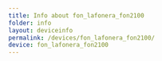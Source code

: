 ```yaml
---
title: Info about fon_lafonera_fon2100
folder: info
layout: deviceinfo
permalink: /devices/fon_lafonera_fon2100/
device: fon_lafonera_fon2100
---
```

